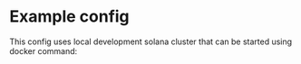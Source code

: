 # Example config

This config uses local development solana cluster that can be started using docker command:
